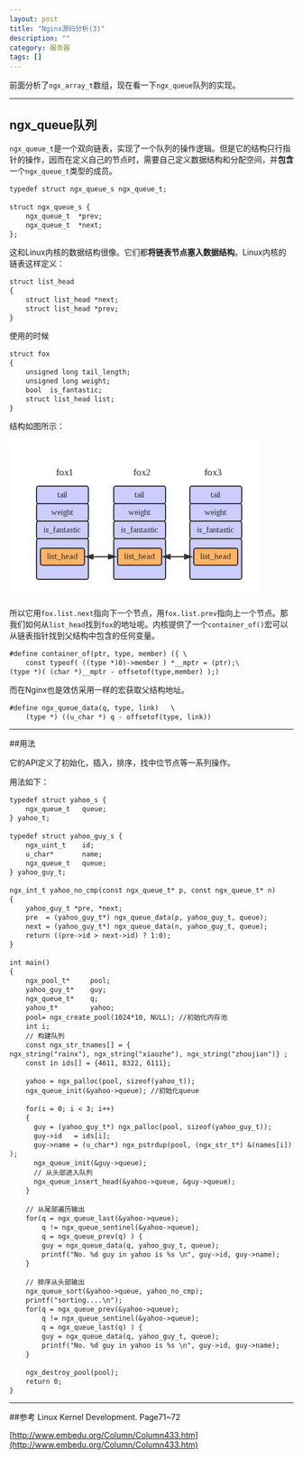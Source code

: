 ```yaml
---
layout: post
title: "Nginx源码分析(3)"
description: ""
category: 服务器
tags: []
---
```


前面分析了`ngx_array_t`数组，现在看一下`ngx_queue`队列的实现。

----------------------------------------------
## ngx_queue队列

`ngx_queue_t`是一个双向链表，实现了一个队列的操作逻辑。但是它的结构只行指针的操作，因而在定义自己的节点时，需要自己定义数据结构和分配空间，并**包含**一个`ngx_queue_t`类型的成员。

```
typedef struct ngx_queue_s ngx_queue_t;

struct ngx_queue_s {
    ngx_queue_t  *prev;
    ngx_queue_t  *next;
};
```

这和Linux内核的数据结构很像。它们都**将链表节点塞入数据结构**。Linux内核的链表这样定义：

```
struct list_head
{
    struct list_head *next;
    struct list_head *prev;
}
```

使用的时候

```
struct fox
{
    unsigned long tail_length;
    unsigned long weight;
    bool  is_fantastic;
    struct list_head list;
}
```
结构如图所示：

![图片](/assets/images/nginx-3-1.png)

所以它用`fox.list.next`指向下一个节点，用`fox.list.prev`指向上一个节点。那我们如何从`list_head`找到`fox`的地址呢。内核提供了一个`container_of()`宏可以从链表指针找到父结构中包含的任何变量。

```
#define container_of(ptr, type, member) ({ \ 
    const typeof( ((type *)0)->member ) *__mptr = (ptr);\ 
(type *)( (char *)__mptr - offsetof(type,member) );)
```

而在Nginx也是效仿采用一样的宏获取父结构地址。

```
#define ngx_queue_data(q, type, link)   \
    (type *) ((u_char *) q - offsetof(type, link))
```

--------------------------------------------------

##用法

它的API定义了初始化，插入，排序，找中位节点等一系列操作。

用法如下：

```
typedef struct yahoo_s {
    ngx_queue_t   queue;
} yahoo_t;

typedef struct yahoo_guy_s {
    ngx_uint_t    id;
    u_char*       name;
    ngx_queue_t   queue;
} yahoo_guy_t;

ngx_int_t yahoo_no_cmp(const ngx_queue_t* p, const ngx_queue_t* n)
{
    yahoo_guy_t *pre, *next;
    pre  = (yahoo_guy_t*) ngx_queue_data(p, yahoo_guy_t, queue);
    next = (yahoo_guy_t*) ngx_queue_data(n, yahoo_guy_t, queue);
    return ((pre->id > next->id) ? 1:0);
}

int main()
{
    ngx_pool_t*     pool;
    yahoo_guy_t*    guy;
    ngx_queue_t*    q;
    yahoo_t*        yahoo;
    pool= ngx_create_pool(1024*10, NULL); //初始化内存池
    int i;
    // 构建队列
    const ngx_str_tnames[] = {
ngx_string("rainx"), ngx_string("xiaozhe"), ngx_string("zhoujian")} ;
    const in ids[] = {4611, 8322, 6111};

    yahoo = ngx_palloc(pool, sizeof(yahoo_t));
    ngx_queue_init(&yahoo->queue); //初始化queue

    for(i = 0; i < 3; i++)
    {
      guy = (yahoo_guy_t*) ngx_palloc(pool, sizeof(yahoo_guy_t));
      guy->id   = ids[i];
      guy->name = (u_char*) ngx_pstrdup(pool, (ngx_str_t*) &(names[i]) );
      ngx_queue_init(&guy->queue);
      // 从头部进入队列
      ngx_queue_insert_head(&yahoo->queue, &guy->queue);
    }

    // 从尾部遍历输出
    for(q = ngx_queue_last(&yahoo->queue);
        q != ngx_queue_sentinel(&yahoo->queue);
        q = ngx_queue_prev(q) ) {
        guy = ngx_queue_data(q, yahoo_guy_t, queue);
        printf("No. %d guy in yahoo is %s \n", guy->id, guy->name);
    }

    // 排序从头部输出
    ngx_queue_sort(&yahoo->queue, yahoo_no_cmp);
    printf("sorting....\n");
    for(q = ngx_queue_prev(&yahoo->queue);
        q != ngx_queue_sentinel(&yahoo->queue);
        q = ngx_queue_last(q) ) {
        guy = ngx_queue_data(q, yahoo_guy_t, queue);
        printf("No. %d guy in yahoo is %s \n", guy->id, guy->name);
    }

    ngx_destroy_pool(pool);
    return 0;
}
```

-------------------------------------------

##参考
Linux Kernel Development. Page71~72

[http://www.embedu.org/Column/Column433.htm](http://www.embedu.org/Column/Column433.htm)

